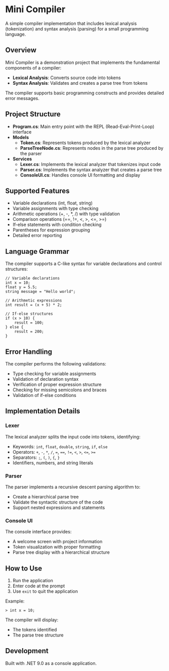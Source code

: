 # Mini Compiler

A simple compiler implementation that includes lexical analysis (tokenization) and syntax analysis (parsing) for a small programming language.

## Overview

Mini Compiler is a demonstration project that implements the fundamental components of a compiler:

- **Lexical Analysis**: Converts source code into tokens
- **Syntax Analysis**: Validates and creates a parse tree from tokens

The compiler supports basic programming constructs and provides detailed error messages.

## Project Structure

- **Program.cs**: Main entry point with the REPL (Read-Eval-Print-Loop) interface
- **Models**
  - **Token.cs**: Represents tokens produced by the lexical analyzer
  - **ParseTreeNode.cs**: Represents nodes in the parse tree produced by the parser
- **Services**
  - **Lexer.cs**: Implements the lexical analyzer that tokenizes input code
  - **Parser.cs**: Implements the syntax analyzer that creates a parse tree
  - **ConsoleUI.cs**: Handles console UI formatting and display

## Supported Features

- Variable declarations (int, float, string)
- Variable assignments with type checking
- Arithmetic operations (+, -, *, /) with type validation
- Comparison operations (==, !=, <, >, <=, >=)
- If-else statements with condition checking
- Parentheses for expression grouping
- Detailed error reporting

## Language Grammar

The compiler supports a C-like syntax for variable declarations and control structures:

```
// Variable declarations
int x = 10;
float y = 5.5;
string message = "Hello world";

// Arithmetic expressions
int result = (x + 5) * 2;

// If-else structures
if (x > 10) {
    result = 100;
} else {
    result = 200;
}
```

## Error Handling

The compiler performs the following validations:

- Type checking for variable assignments
- Validation of declaration syntax
- Verification of proper expression structure
- Checking for missing semicolons and braces
- Validation of if-else conditions

## Implementation Details

### Lexer
The lexical analyzer splits the input code into tokens, identifying:
- Keywords: `int`, `float`, `double`, `string`, `if`, `else`
- Operators: `+`, `-`, `*`, `/`, `=`, `==`, `!=`, `<`, `>`, `<=`, `>=`
- Separators: `;`, `(`, `)`, `{`, `}`
- Identifiers, numbers, and string literals

### Parser
The parser implements a recursive descent parsing algorithm to:
- Create a hierarchical parse tree
- Validate the syntactic structure of the code
- Support nested expressions and statements

### Console UI
The console interface provides:
- A welcome screen with project information
- Token visualization with proper formatting
- Parse tree display with a hierarchical structure

## How to Use

1. Run the application
2. Enter code at the prompt
3. Use `exit` to quit the application

Example:
```
> int x = 10;
```

The compiler will display:
- The tokens identified
- The parse tree structure

## Development

Built with .NET 9.0 as a console application.
